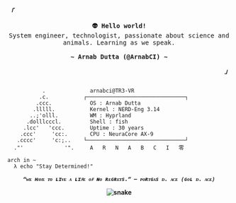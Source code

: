 <!-- ArnabCI GitHub Profile -->
<div align="justify">

<!-- Profile -->
<p align="left"><strong><samp><i>「</i></samp></strong></p>
  <p align="center">
    <samp>
      <b>
        👽 Hello world!
      </b>
      <br>
        System engineer, technologist, passionate about science and animals. Learning as we speak.
      <br>
      <br>
      <b>
        ~ Arnab Dutta (@ArnabCI) ~
      </b>
    </samp>
  </p>
<p align="right"><strong><samp><i>」</i></samp></strong></p>

```

           .             ​ arnabci@TR3-VR 
          .c.           ┌───────────────────────────────┐ 
         .ccc.           ​ OS : Arnab Dutta
        .lllll.          ​ Kernel : NERD-Eng 3.14 
       ..;'olll.         ​ WM : Hyprland 
      .dolllcccl.        ​ Shell : fish
     .lcc'   'ccc.       ​ Uptime : 30 years
    .ccc'     'cc:.      ​ CPU : NeuraCore AX-9
   .cccc'     'c:;..    └───────────────────────────────┘ 
  ."'             '".     A   R   N   A   B   C   I   零 

arch in ~ 
  λ echo "Stay Determined!"
```

<p align="center">
<samp>
  <sup>
    <b>
    <i>“ᴡᴇ ʜᴀᴠᴇ ᴛᴏ ʟɪᴠᴇ ᴀ ʟɪꜰᴇ ᴏꜰ ɴᴏ ʀᴇɢʀᴇᴛs.” – ᴘᴏʀᴛɢᴀs ᴅ. ᴀᴄᴇ (ɢᴏʟ ᴅ. ᴀᴄᴇ)</i>
    <br>
  </sup>
</samp>
</p>

<div align="center">
  <img  src="[https://github.com/arnabci/arnabci/main/animation/snake.gif](https://github.com/arnabci/arnabci/blob/main/animation/snake.gif)"
       alt="snake" />
</div>

<!--
**arnabci/arnabci** is a ✨ _special_ ✨ repository because its `README.md` (this file) appears on your GitHub profile.

Here are some ideas to get you started:

- 🔭 I’m currently working on ...
- 🌱 I’m currently learning ...
- 👯 I’m looking to collaborate on ...
- 🤔 I’m looking for help with ...
- 💬 Ask me about ...
- 📫 How to reach me: ...
- 😄 Pronouns: ...
- ⚡ Fun fact: ...
-->
